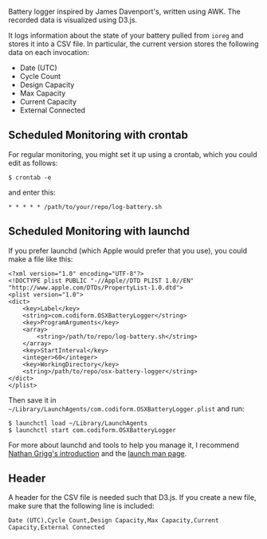 
Battery logger inspired by James Davenport's, written using AWK. 
The recorded data is visualized using D3.js.

It logs information about the state of your battery pulled from `ioreg` and stores it into a CSV file. In particular, the current version stores the following data on each invocation:

- Date (UTC)
- Cycle Count
- Design Capacity
- Max Capacity
- Current Capacity
- External Connected

## Scheduled Monitoring with crontab
For regular monitoring, you might set it up using a crontab, which you could edit as follows:

    $ crontab -e

and enter this:

    * * * * * /path/to/your/repo/log-battery.sh

## Scheduled Monitoring with launchd

If you prefer launchd (which Apple would prefer that you use), you could make a file like this:

    <?xml version="1.0" encoding="UTF-8"?>
    <!DOCTYPE plist PUBLIC "-//Apple//DTD PLIST 1.0//EN" "http://www.apple.com/DTDs/PropertyList-1.0.dtd">
    <plist version="1.0">
    <dict>
        <key>Label</key>
        <string>com.codiform.OSXBatteryLogger</string>
        <key>ProgramArguments</key>
        <array>
            <string>/path/to/repo/log-battery.sh</string>
        </array>
        <key>StartInterval</key>
        <integer>60</integer>
        <key>WorkingDirectory</key>
        <string>/path/to/repo/osx-battery-logger</string>
    </dict>
    </plist>

Then save it in `~/Library/LaunchAgents/com.codiform.OSXBatteryLogger.plist` and run:

    $ launchctl load ~/Library/LaunchAgents
    $ launchctl start com.codiform.OSXBatteryLogger

For more about launchd and tools to help you manage it, I recommend [Nathan Grigg's introduction][launchd-ng] and the [launch man page][launchd-man].

## Header
A header for the CSV file is needed such that D3.js. If you create a new file, make sure that the following line is included:

    Date (UTC),Cycle Count,Design Capacity,Max Capacity,Current Capacity,External Connected

[launchd-man]: https://developer.apple.com/library/mac/documentation/Darwin/Reference/ManPages/man5/launchd.plist.5.html "launchd.plist - Mac Developer Library"
[launchd-ng]: http://nathangrigg.net/2012/07/schedule-jobs-using-launchd/ "Schedule jobs using launchd - Nathan Grigg"
